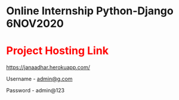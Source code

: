 
<h1>Online Internship Python-Django 6NOV2020</h1>


<h1 style="color:red;"> Project Hosting Link </h1>

https://janaadhar.herokuapp.com/

Username - admin@g.com

Password - admin@123